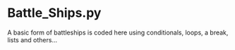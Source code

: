 # Battle_Ships.py
A basic form of battleships is coded here using conditionals, loops, a break, lists and others...
